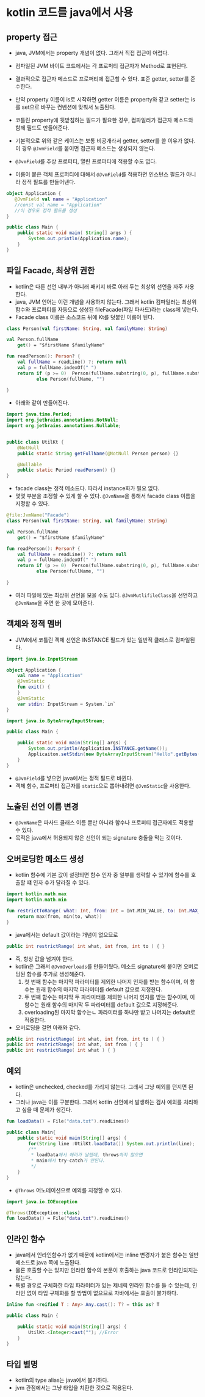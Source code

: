 # kotlin 코드를 java에서 사용

## property 접근
- java, JVM에서는 property 개념이 없다. 그래서 직접 접근이 어렵다.
- 컴파일된 JVM 바이트 코드에서는 각 프로퍼티 접근자가 Method로 표현된다.
- 결과적으로 접근자 메소드로 프로퍼티에 접근할 수 있다. 표준 getter, setter를 준수한다.
- 만약 property 이름이 is로 시작하면 getter 이름은 property와 같고 setter는 is를 set으로 바꾸는 컨벤션에 맞춰서 노출된다.
- 코틀린 property에 뒷받침하는 필드가 필요한 경우, 컴파일러가 접근자 메소드와 함께 필드도 만들어준다.
- 기본적으로 위와 같은 케이스는 보통 비공개라서 getter, setter를 쓸 이유가 없다. 이 경우 `@JvmField`를 붙이면 접근자 메소드는 생성되지 않는다.
- `@JvmField`를 추상 프로퍼티, 열린 프로퍼티에 적용할 수도 없다.

- 이름이 붙은 객체 프로퍼티에 대해서 `@JvmField`를 적용하면 인스턴스 필드가 아니라 정적 필드를 만들어낸다.
 ```kotlin
object Application {
    @JvmField val name = "Application"
    //const val name = "Application"
    //이 경우도 정적 필드를 생성
}

```
```java
public class Main {
    public static void main( String[] args ) {
        System.out.println(Application.name);
    } 
}
```


## 파일 Facade, 최상위 권한
- kotlin은 다른 선언 내부가 아니래 패키지 바로 아래 두는 최상위 선언을 자주 사용한다.
- java, JVM 언어는 이런 개념을 사용하지 않는다. 그래서 kotlin 컴파일러는 최상위 함수와 프로퍼티를 자동으로 생성된 fileFacade(파일 파사드)라는 class에 넣는다.
- Facade class 이름은 소스코드 뒤에 Kt를 덧붙인 이름이 된다.

```kotlin
class Person(val firstName: String, val familyName: String)

val Person.fullName
    get() = "$firstName $familyName"

fun readPerson(): Person? {
    val fullName = readLine() ?: return null
    val p = fullName.indexOf(" ")
    return if (p >= 0)  Person(fullName.substring(0, p), fullName.substring(p + 1))
           else Person(fullName, "")
    
}
```
- 아래와 같이 만들어진다.

```java
import java.time.Period;
import org.jetbrains.annotations.NotNull;
import org.jetbrains.annotations.Nullable;


public class UtilKt {
    @NotNull
    public static String getFullName(@NotNull Person person) {}

    @Nullable
    public static Period readPerson() {}
}
```
- facade class는 정적 메소드다. 따라서 instance화가 필요 없다.
- 몇몇 부분을 조정할 수 있게 할 수 있다. `@JvmName`을 통해서 facade class 이름을 지정할 수 있다.
```kotlin
@file:JvmName("Facade")
class Person(val firstName: String, val familyName: String)

val Person.fullName
    get() = "$firstName $familyName"

fun readPerson(): Person? {
    val fullName = readLine() ?: return null
    val p = fullName.indexOf(" ")
    return if (p >= 0)  Person(fullName.substring(0, p), fullName.substring(p + 1))
           else Person(fullName, "")
    
}
```

- 여러 파일에 있는 최상위 선언을 모을 수도 있다. `@JvmMutlifileClass`을 선언하고 `@JvmName`을 주면 한 곳에 모아준다.

## 객체와 정적 멤버
- JVM에서 코틀린 객체 선언은 INSTANCE 필드가 있는 일반적 클래스로 컴파일된다.

```kotlin
import java.io.InputStream

object Application {
    val name = "Application"
    @JvmStatic
    fun exit() {
    }
    @JvmStatic
    var stdin: InputStream = System.`in`
}
```

```java
import java.io.ByteArrayInputStream;

public class Main {

    public static void main(String[] args) {
        System.out.println(Application.INSTANCE.getName());
        Applicaiton.setStdin(new ByteArrayInputStream("Hello".getBytes()));
    }
}
```

- `@JvmField`를 넣으면 java에서는 정적 필드로 바뀐다.
- 객체 함수, 프로퍼티 접근자를 `static`으로 뽑아내려면 `@JvmStatic`을 사용한다.

## 노출된 선언 이름 변경
- `@JvmName`은 파사드 클래스 이름 뿐만 아니라 함수나 프로퍼티 접근자에도 적용할 수 있다.
- 목적은 java에서 허용되지 않은 선언이 되는 signature 충돌을 막는 것이다.

## 오버로딩한 메소드 생성
- kotlin 함수에 기본 값이 설정되면 함수 인자 중 일부를 생략할 수 있기에 함수를 호출할 떄 인자 수가 달라질 수 있다.

```kotlin
import kotlin.math.max
import kotlin.math.min

fun restrictToRange( what: Int, from: Int = Int.MIN_VALUE, to: Int.MAX_VALUE ): Int {
    return max(from, min(to, what))
}
```
- java에서는 default 값이라는 개념이 없으므로 
```java
public int restrictRange( int what, int from, int to ) { }
```
- 즉, 항상 값을 넘겨야 한다.
- kotlin은 그래서 `@JvmOverloads`를 만들어뒀다. 메소드 signature에 붙이면 오버로딩된 함수를 추가로 생성해준다.
  1. 첫 번째 함수는 마지막 파라미터를 제외한 나머지 인자를 받는 함수이며, 이 함수는 원래 함수의 마지막 파라미터를 default 값으로 지정한다.
  2. 두 번째 함수는 마지막 두 파라미터를 제외한 나머지 인자를 받는 함수이며, 이 함수는 원래 함수의 마지막 두 파라미터를 default 값으로 지정해준다.
  3. overloading된 마지막 함수는ㄴ 파라미터를 하나만 받고 나머지는 default로 적용한다.
- 오버로딩을 걸면 아래와 같다.
```java
public int restrictRange( int what, int from, int to ) { }
public int restrictRange( int what, int from ) { }
public int restrictRange( int what ) { }
```

## 예외
- kotlin은 unchecked, checked를 가리지 않는다. 그래서 그냥 예외를 던지면 된다. 
- 그러나 java는 이를 구분한다. 그래서 kotlin 선언에서 발생하는 검사 예외를 처리하고 싶을 때 문제가 생긴다.

```kotlin //util.kt
fun loadData() = File("data.txt").readLines()
```
```java
public class Main{
    public static void main(String[] args) {
        for(String line :UtilKt.loadData()) System.out.println(line);
        /**
         * loadData에서 에러가 날텐데, throws하지 않으면 
         * main에서 try-catch가 안된다.
         */
    }
}
```
- `@Throws` 어노테이션으로 예외를 지정할 수 있다.

```kotlin //util.kt
import java.io.IOException

@Throws(IOException::class)
fun loadData() = File("data.txt").readLines()
```

## 인라인 함수
- java에서 인라인함수가 없기 때문에 kotlin에서는 inline 변경자가 붙은 함수는 일반 메소드로 java 쪽에 노출된다.
- 물론 호출할 수는 있지만 인라인 함수의 본문이 호출하는 java 코드로 인라인되지는 않는다.
- 특별 경우로 구체화한 타입 파라미터가 있는 제네릭 인라인 함수를 들 수 있는데, 인라인 없이 타입 구체화를 할 방법이 없으므로 자바에서는 호출이 불가하다.

```kotlin
inline fun <reified T : Any> Any.cast(): T? = this as? T
```
```java
public class Main {

    public static void main(String[] args) {
        UtilKt.<Integer>cast(""); //Error
    }
}
```

## 타입 별명
- kotlin의 type alias는 java에서 불가하다.
- jvm 관점에서는 그냥 타입을 치환한 것으로 적용된다.